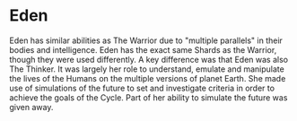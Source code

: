 # Eden
Eden has similar abilities as The Warrior due to "multiple parallels" in their bodies and intelligence. Eden has the exact same Shards as the Warrior, though they were used differently. A key difference was that Eden was also The Thinker. It was largely her role to understand, emulate and manipulate the lives of the Humans on the multiple versions of planet Earth. She made use of simulations of the future to set and investigate criteria in order to achieve the goals of the Cycle. Part of her ability to simulate the future was given away.
